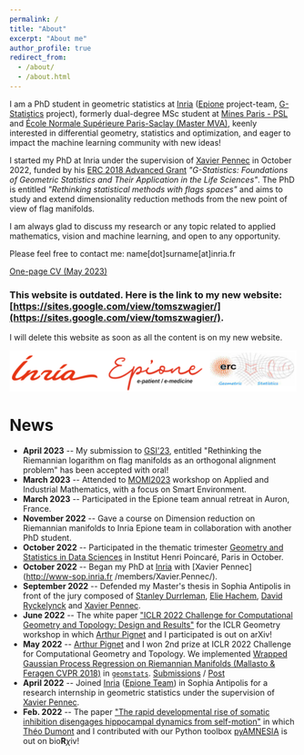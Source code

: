 ```yaml
---
permalink: /
title: "About"
excerpt: "About me"
author_profile: true
redirect_from: 
  - /about/
  - /about.html
---
```


I am a PhD student in geometric statistics at [Inria](https://www.inria.fr/en) 
([Epione](https://team.inria.fr/epione/en/) project-team, 
[G-Statistics](https://gstats.inria.fr/) project), 
formerly dual-degree MSc student at [Mines Paris - PSL](https://www.minesparis.psl.eu/) 
and [École Normale Supérieure Paris-Saclay (Master MVA)](https://www.master-mva.com/),
keenly interested in differential geometry, statistics and optimization,
and eager to impact the machine learning community with new ideas!

I started my PhD at Inria under the supervision of [Xavier Pennec](http://www-sop.inria.fr/members/Xavier.Pennec/) in
October 2022, funded by his [ERC 2018 Advanced Grant](https://gstats.inria.fr/) 
*"G-Statistics: Foundations of Geometric Statistics and Their Application in the Life Sciences"*.
The PhD is entitled *"Rethinking statistical methods with flags spaces"* and aims to
study and extend dimensionality reduction methods from the new point of view of flag manifolds.

I am always glad to discuss my research or any topic related to applied mathematics, vision and machine learning, 
and open to any opportunity.

Please feel free to contact me: name[dot]surname[at]inria.fr

[One-page CV (May 2023)](/files/CV_Tom_Szwagier.pdf)

### This website is outdated. Here is the link to my new website: [https://sites.google.com/view/tomszwagier/](https://sites.google.com/view/tomszwagier/). 
I will delete this website as soon as all the content is on my new website.

![Education](/images/all-inria.png)


News
======
* **April 2023** -- My submission to [GSI'23](https://conference-gsi.org/), entitled "Rethinking the Riemannian logarithm on flag manifolds as an orthogonal alignment problem" has been accepted with oral!
* **March 2023** -- Attended to [MOMI2023](https://phd-seminars-sam.inria.fr/momi2023-le-monde-des-mathematiques-industrielles-smart-environment/) workshop on Applied and Industrial Mathematics, with a focus on Smart Environment.
* **March 2023** -- Participated in the Epione team annual retreat in Auron, France.
* **November 2022** -- Gave a course on Dimension reduction on Riemannian manifolds to Inria Epione team in collaboration with another PhD student.
* **October 2022** -- Participated in the thematic trimester 
[Geometry and Statistics in Data Sciences](https://indico.math.cnrs.fr/event/6590/) in Institut Henri Poincaré, Paris in
October.
* **October 2022** -- Began my PhD at [Inria](https://www.inria.fr/en) with [Xavier Pennec](http://www-sop.inria.fr
/members/Xavier.Pennec/).
* **September 2022** -- Defended my Master's thesis in Sophia Antipolis in front of the jury composed of 
[Stanley Durrleman](https://who.rocq.inria.fr/Stanley.Durrleman/), 
[Elie Hachem](https://www.minesparis.psl.eu/Services/Annuaire/elie-hachem), 
[David Ryckelynck](https://matperso.minesparis.psl.eu/Personnel/david.ryckelynck) and
[Xavier Pennec](http://www-sop.inria.fr/members/Xavier.Pennec/).
* **June 2022** -- The white paper ["ICLR 2022 Challenge for Computational Geometry and Topology: 
Design and Results"](https://arxiv.org/abs/2206.09048) for the ICLR Geometry workshop in
which [Arthur Pignet](https://www.linkedin.com/in/arthurpignet/) and I participated is out on arXiv!
* **May 2022** -- [Arthur Pignet](https://www.linkedin.com/in/arthurpignet/) and I won 2nd prize at ICLR
2022 Challenge for Computational Geometry and Topology. We implemented [Wrapped Gaussian Process Regression 
on Riemannian Manifolds (Mallasto & Feragen CVPR 2018)](https://ieeexplore.ieee.org/document/8578683) in 
[`geomstats`](https://github.com/geomstats/geomstats). 
[Submissions](https://github.com/geomstats/challenge-iclr-2022) / [Post](https://tomszwagier.github.io/posts/2022-07-16-wgpr/)
* **April 2022** -- Joined [Inria](https://www.inria.fr/en) 
([Epione Team](https://team.inria.fr/epione/en/)) in Sophia Antipolis for a research internship in geometric statistics 
under the supervision of [Xavier Pennec](http://www-sop.inria.fr/members/Xavier.Pennec/).
* **Feb. 2022** -- The paper ["The rapid developmental rise of somatic inhibition disengages hippocampal dynamics from
 self-motion"](https://www.biorxiv.org/content/10.1101/2021.06.08.447542v2) in which 
[Théo Dumont](https://theodumont.github.io/) and I contributed with our Python toolbox 
[pyAMNESIA](https://tomszwagier.github.io/posts/2020-08-29-pyamnesia/) is out on bio**R**$\chi$iv!

